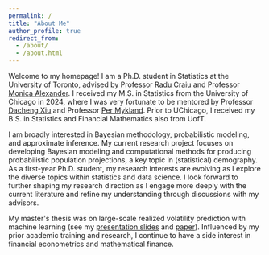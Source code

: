 ```yaml
---
permalink: /
title: "About Me"
author_profile: true
redirect_from: 
  - /about/
  - /about.html
---
```


Welcome to my homepage! I am a Ph.D. student in Statistics at the University of Toronto, advised by Professor [Radu Craiu](https://www.utstat.utoronto.ca/craiu/) and Professor [Monica Alexander](https://www.monicaalexander.com/). I received my M.S. in Statistics from the University of Chicago in 2024, where I was very fortunate to be mentored by Professor [Dacheng Xiu](https://dachxiu.chicagobooth.edu/) and Professor [Per Mykland](https://galton.uchicago.edu/~mykland/). Prior to UChicago, I received my B.S. in Statistics and Financial Mathematics also from UofT.

I am broadly interested in Bayesian methodology, probabilistic modeling, and approximate inference. My current research project focuses on developing Bayesian modeling and computational methods for producing probabilistic population projections, a key topic in (statistical) demography. As a first-year Ph.D. student, my research interests are evolving as I explore the diverse topics within statistics and data science. I look forward to further shaping my research direction as I engage more deeply with the current literature and refine my understanding through discussions with my advisors.

My master's thesis was on large-scale realized volatility prediction with machine learning (see my [presentation slides](/files/Master_Thesis_Presentation_Slides.pdf) and [paper](/files/YichenJi_Master_Thesis_Unsigned.pdf)). Influenced by my prior academic training and research, I continue to have a side interest in financial econometrics and mathematical finance.
